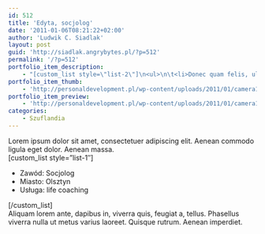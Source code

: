 ```yaml
---
id: 512
title: 'Edyta, socjolog'
date: '2011-01-06T08:21:22+02:00'
author: 'Ludwik C. Siadlak'
layout: post
guid: 'http://siadlak.angrybytes.pl/?p=512'
permalink: '/?p=512'
portfolio_item_description:
    - "[custom_list style=\"list-2\"]\n<ul>\n\t<li>Donec quam felis, ultri cies.</li>\n\t<li>Donec quam felis, ultri cies.</li>\n        <li>Donec quam felis, ultri cies.</li>\n</ul>\n[/custom_list]\n[small_button text=\"Read More\" title=\"Read More\" url=\"http://personaldevelopment.pl/portfolio/four-column-portfolio/four-column-portfolio-post-1//\" align=\"left\"]\n\n\n"
portfolio_item_thumb:
    - 'http://personaldevelopment.pl/wp-content/uploads/2011/01/camera1.jpg'
portfolio_item_preview:
    - 'http://personaldevelopment.pl/wp-content/uploads/2011/01/camera1.jpg'
categories:
    - Szuflandia
---
```


Lorem ipsum dolor sit amet, consectetuer adipiscing elit. Aenean commodo ligula eget dolor. Aenean massa.  
\[custom\_list style=”list-1″\]

- Zawód: Socjolog
- Miasto: Olsztyn
- Usługa: life coaching

\[/custom\_list\]  
Aliquam lorem ante, dapibus in, viverra quis, feugiat a, tellus. Phasellus viverra nulla ut metus varius laoreet. Quisque rutrum. Aenean imperdiet.